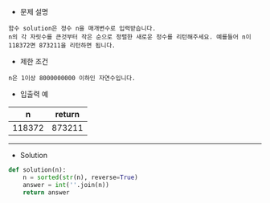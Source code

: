 - 문제 설명
```
함수 solution은 정수 n을 매개변수로 입력받습니다.
n의 각 자릿수를 큰것부터 작은 순으로 정렬한 새로운 정수를 리턴해주세요. 예를들어 n이 118372면 873211을 리턴하면 됩니다.
```

- 제한 조건
```
n은 1이상 8000000000 이하인 자연수입니다.
```

- 입출력 예

| n	| return |
| --- | --- |
| 118372	| 873211 |

---

- Solution

```py 
def solution(n):
    n = sorted(str(n), reverse=True)
    answer = int(''.join(n))
    return answer
```
